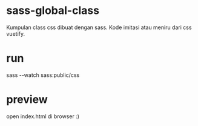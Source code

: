 # sass-global-class
Kumpulan class css dibuat dengan sass. Kode imitasi atau meniru dari css vuetify.

# run
sass --watch sass:public/css

# preview
open index.html di browser :)
